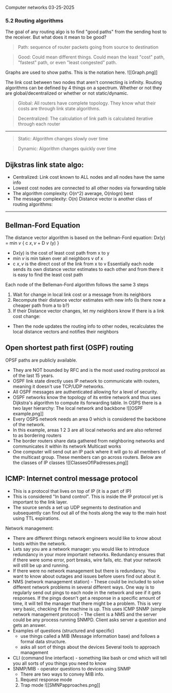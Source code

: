 Computer networks
03-25-2025
### 5.2 Routing algorithms
The goal of any routing algo is to find "good paths" from the sending host to the receiver. But what does it mean to be good?

>Path: sequence of router packets going from source to destination

>Good: Could mean different things. Could mean the least "cost" path, "fastest" path, or even "least congested" path.

Graphs are used to show paths. This is the notation here. ![[Graph.png]]

The link cost between two nodes that aren't connecting is infinity.
Routing algorithms can be defined by 4 things on a spectrum.
Whether or not they are global/decentralized or whether or not static/dynamic.

>Global: All routers have complete topology. They know what their costs are through link state algorithms.

>Decentralized: The calculation of link path is calculated iterative through each router 

---
>Static: Algorithm changes slowly over time

>Dynamic: Algorithm changes quickly over time

## Dijkstras link state algo:
- Centralized: Link cost known to ALL nodes and all nodes have the same info
- Lowest cost nodes are connected to all other nodes via forwarding table
- The algorithm complexity: O(n^2) average, O(nlogn) best
- The message complexity:  O(n)
Distance vector is another class of routing algorithms:

---
## Bellman-Ford Equation
The distance vector algorithm is based on the bellman-Ford equation:
	D$x$(y) = min $v$ { c $x,v$ + D $v$ (y) }   
- D$x$(y) is the cost of least cost path from x to y
- min $v$ is min taken over all neighbors v of x
- c $x,v$ is the direct cost of the link from x to v
Essentially each node sends its own distance vector estimates to each other and from there it is easy to find the least cost path

Each node of the Belleman-Ford algorithm follows the same 3 steps
1. Wait for change in local link cost or a message from its neighbors
2.  Recompute their distance vector estimates with new info (Is there now a cheaper path from a to b?)
3. If their Distance vector changes, let my neighbors know
If there is a link cost change:
- Then the node updates the routing info to other nodes, recalculates the local distance vectors and notifies their neighbors

## Open shortest path first (OSPF) routing 
OPSF paths are publicly available.
- They are NOT bounded by RFC and is the most used routing protocol as of the last 15 years.
- OSPF link state directly uses IP network to communicate with routers, meaning it doesn't use TCP/UDP networks.
- All OSPF messages are authenticated allowing for a level of security.
- OSPF networks know the topology of its entire network and thus uses Dijkstra's algorithm to compute its forwarding table.
In OSPS there is a two layer hierarchy: The local network and backbone
![[OSPF example.png]]
- Every OSPS network needs an area 0 which is considered the backbone of the network.
- In this example, areas 1 2 3 are all local networks and are also referred to as bordering routers
- The border routers share data gathered from neighboring networks and communicates it within its network
Multicast works
- One computer will send out an IP pack where it will go to all members of the multicast group. These members can go across routers.
Below are the classes of IP classes
![[ClassesOfIPadresses.png]]

## ICMP: Internet control message protocol 
- This is a protocol that lives on top of IP (it is a part of IP)
- This is considered "In band control". This is inside the IP protocol yet is important to the link layer.
- The source sends a set up UDP segments to destination and subsequently can find out all of the hosts along the way to the main host using TTL expirations.

Network management:
- There are different things network engineers would like to know about hosts within the network.
- Lets say you are a network manager: you would like to introduce redundancy in your more important networks. Redundancy ensures that if there were some error, port breaks, wire fails, etc. that your network will still be up and running.
- If there were no network management but there is redundancy. You want to know about outages and issues before users find out about it.
- NMS (network management station) - These could be included to solve different network problems in several different ways. One way is to regularly send out pings to each node in the network and see if it gets responses. If the pings doesn't get a response in a specific amount of time, it will tell the manager that there might be a problem. This is very very basic, checking if the machine is up. This uses ICMP
SNMP (simple network management protocol) - The client is a NMS and the server could be any process running SNMPD. Client asks server a question and gets an answer. 
- Examples of questions (structured and specific)
	- use things called a MIB (Message information base) and follows a formal data structure.
	- asks all sort of things about the devices
Several tools to approach management
- CLI (command line interface) - something like bash or cmd which will tell you all sorts of you things you need to know
- SNMP/MIB - operator questions to devices using SNMP
	- There are two ways to convey MIB info.
	1. Request response mode
	2. Trap mode
![[SMNPapproaches.png]]

